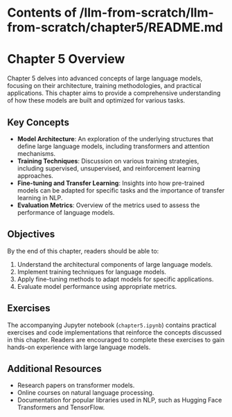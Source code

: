# Contents of /llm-from-scratch/llm-from-scratch/chapter5/README.md

# Chapter 5 Overview

Chapter 5 delves into advanced concepts of large language models, focusing on their architecture, training methodologies, and practical applications. This chapter aims to provide a comprehensive understanding of how these models are built and optimized for various tasks.

## Key Concepts

- **Model Architecture**: An exploration of the underlying structures that define large language models, including transformers and attention mechanisms.
- **Training Techniques**: Discussion on various training strategies, including supervised, unsupervised, and reinforcement learning approaches.
- **Fine-tuning and Transfer Learning**: Insights into how pre-trained models can be adapted for specific tasks and the importance of transfer learning in NLP.
- **Evaluation Metrics**: Overview of the metrics used to assess the performance of language models.

## Objectives

By the end of this chapter, readers should be able to:

1. Understand the architectural components of large language models.
2. Implement training techniques for language models.
3. Apply fine-tuning methods to adapt models for specific applications.
4. Evaluate model performance using appropriate metrics.

## Exercises

The accompanying Jupyter notebook (`chapter5.ipynb`) contains practical exercises and code implementations that reinforce the concepts discussed in this chapter. Readers are encouraged to complete these exercises to gain hands-on experience with large language models.

## Additional Resources

- Research papers on transformer models.
- Online courses on natural language processing.
- Documentation for popular libraries used in NLP, such as Hugging Face Transformers and TensorFlow.